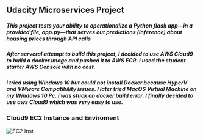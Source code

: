 ## Udacity Microservices Project
##### This project tests your ability to operationalize a Python flask app—in a provided file, app.py—that serves out predictions (inference) about housing prices through API calls

##### After serveral attempt to build this project, I decided to use AWS Cloud9 to build a docker image and pushed it to AWS ECR. I used the student starter AWS Console with no cost.

##### I tried using Windows 10 but could not install Docker because HyperV and VMware Compatibility issues. I later tried MacOS Virtual Machine on my Windows 10 Pc. I was stuck on docker build error. I finally decided to use aws Cloud9 which was very easy to use. 

### Cloud9 EC2 Instance and Enviroment

![EC2 Inst](https://user-images.githubusercontent.com/4149567/89208938-f587bd80-d582-11ea-8ad5-c2ae43f917ae.jpg)

